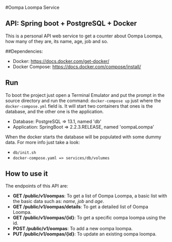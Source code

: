 #Oompa Loompa Service

## API: Spring boot + PostgreSQL + Docker

This is a personal API web service to get a counter about Oompa Loompa, how many of they are, its name, age, job and so.

##Dependencies:
- Docker: https://docs.docker.com/get-docker/
- Docker Compose: https://docs.docker.com/compose/install/

## Run
To boot the project just open a Terminal Emulator and put the prompt in the source directory and run the command: ```docker-compose up``` just where the ```docker-compose.yml``` field is.
It will start two containers that ones is the database, and the other one is the application.
- Database: PostgreSQL => 13.1, named 'db' 
- Application: SpringBoot => 2.2.3.RELEASE, named 'oompaLoompa'

When the docker starts the database will be populated with some dummy data. 
For more info just take a look:
- ```db/init.sh```
- ```docker-compose.yaml => services/db/volumes```

## How to use it
The endpoints of this API are:
- **GET /public/v1/oompas**: To get a list of Oompa Loompa, a basic list with the basic data such as: *name*, *job* and *age*.
- **GET /public/v1/oompas/details**: To get a detailed list of Oompa Loompa.
- **GET /public/v1/oompas/{id}**: To get a specific oompa loompa using the id. 
- **POST /public/v1/oompas**: To add a new oompa loompa.
- **PUT /public/v1/oompas/{id}**: To update an existing oompa loompa.
